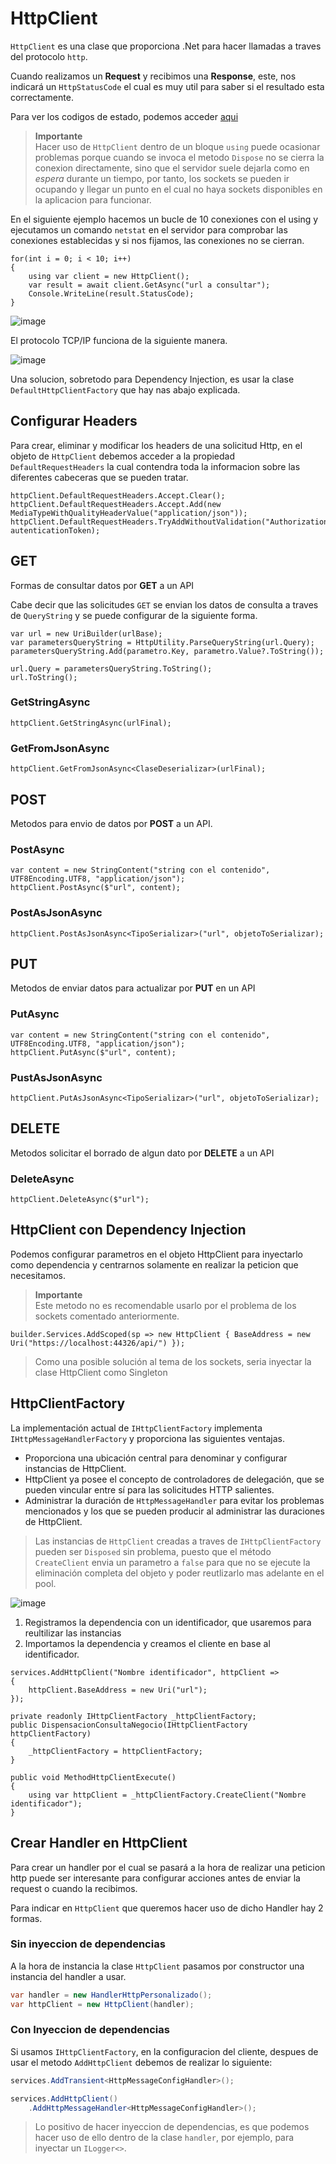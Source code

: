 # HttpClient
`HttpClient` es una clase que proporciona .Net para hacer llamadas a traves del protocolo `http`.

Cuando realizamos un **Request** y recibimos una **Response**, este, nos indicará un `HttpStatusCode` el cual es muy util para saber si el resultado esta correctamente.

Para ver los codigos de estado, podemos acceder [aqui](https://es.wikipedia.org/wiki/Anexo:C%C3%B3digos_de_estado_HTTP)

>**Importante**  
Hacer uso de `HttpClient` dentro de un bloque `using` puede ocasionar problemas porque cuando se invoca el metodo `Dispose` no se cierra la conexion directamente, sino que el servidor suele dejarla como en *espera* durante un tiempo, por tanto, los sockets se pueden ir ocupando y llegar un punto en el cual no haya sockets disponibles en la aplicacion para funcionar. 

En el siguiente ejemplo hacemos un bucle de 10 conexiones con el using y ejecutamos un comando `netstat` en el servidor para comprobar las conexiones establecidas y si nos fijamos, las conexiones no se cierran.
```Csharp
for(int i = 0; i < 10; i++)
{
    using var client = new HttpClient();
    var result = await client.GetAsync("url a consultar");
    Console.WriteLine(result.StatusCode);
}
```
![image](https://user-images.githubusercontent.com/28193994/147914625-ec00502a-a8ca-4216-88c0-e183e87fd3d5.png)

El protocolo TCP/IP funciona de la siguiente manera.

![image](https://user-images.githubusercontent.com/28193994/147914590-f0ea6873-5148-4f4e-8059-5e6104cd2e01.png)

Una solucion, sobretodo para Dependency Injection, es usar la clase `DefaultHttpClientFactory` que hay nas abajo explicada.

## Configurar Headers
Para crear, eliminar y modificar los headers de una solicitud Http, en el objeto de `HttpClient` debemos acceder a la propiedad `DefaultRequestHeaders` la cual contendra toda la informacion sobre las diferentes cabeceras que se pueden tratar.

```Csharp
httpClient.DefaultRequestHeaders.Accept.Clear();
httpClient.DefaultRequestHeaders.Accept.Add(new MediaTypeWithQualityHeaderValue("application/json"));
httpClient.DefaultRequestHeaders.TryAddWithoutValidation("Authorization", autenticationToken);
```

## **GET**
Formas de consultar datos por **GET** a un API

Cabe decir que las solicitudes `GET` se envian los datos de consulta a traves de `QueryString` y se puede configurar de la siguiente forma.

```Csharp
var url = new UriBuilder(urlBase);
var parametersQueryString = HttpUtility.ParseQueryString(url.Query);
parametersQueryString.Add(parametro.Key, parametro.Value?.ToString());

url.Query = parametersQueryString.ToString();
url.ToString();
```

### GetStringAsync
```Csharp
httpClient.GetStringAsync(urlFinal);
```

### GetFromJsonAsync
```Csharp
httpClient.GetFromJsonAsync<ClaseDeserializar>(urlFinal);
```

## **POST**
Metodos para envio de datos por **POST** a un API.

### PostAsync
```Csharp
var content = new StringContent("string con el contenido", UTF8Encoding.UTF8, "application/json");
httpClient.PostAsync($"url", content);
```

### PostAsJsonAsync
```Csharp
httpClient.PostAsJsonAsync<TipoSerializar>("url", objetoToSerializar); 
```

## **PUT**
Metodos de enviar datos para actualizar por **PUT** en un API

### PutAsync
```Csharp
var content = new StringContent("string con el contenido", UTF8Encoding.UTF8, "application/json");
httpClient.PutAsync($"url", content);
```

### PustAsJsonAsync
```Csharp
httpClient.PutAsJsonAsync<TipoSerializar>("url", objetoToSerializar); 
```

## **DELETE**
Metodos solicitar el borrado de algun dato por **DELETE** a un API

### DeleteAsync
```Csharp
httpClient.DeleteAsync($"url");
```

## HttpClient con Dependency Injection
Podemos configurar parametros en el objeto HttpClient para inyectarlo como dependencia y centrarnos solamente en realizar la peticion que necesitamos.

> **Importante**  
Este metodo no es recomendable usarlo por el problema de los sockets comentado anteriormente.

```Csharp
builder.Services.AddScoped(sp => new HttpClient { BaseAddress = new Uri("https://localhost:44326/api/") });
```
> Como una posible solución al tema de los sockets, seria inyectar la clase HttpClient como Singleton

## HttpClientFactory
La implementación actual de `IHttpClientFactory` implementa `IHttpMessageHandlerFactory` y proporciona las siguientes ventajas.

- Proporciona una ubicación central para denominar y configurar instancias de HttpClient.
- HttpClient ya posee el concepto de controladores de delegación, que se pueden vincular entre sí para las solicitudes HTTP salientes.
- Administrar la duración de `HttpMessageHandler` para evitar los problemas mencionados y los que se pueden producir al administrar las duraciones de HttpClient.

> Las instancias de `HttpClient` creadas a traves de `IHttpClientFactory` pueden ser `Disposed` sin problema, puesto que el método `CreateClient` envia un parametro a `false` para que no se ejecute la eliminación completa del objeto y poder reutlizarlo mas adelante en el pool.

![image](https://user-images.githubusercontent.com/28193994/147922775-8ca43a43-bdab-409c-914f-a435bb7ae356.png)

1. Registramos la dependencia con un identificador, que usaremos para reultilizar las instancias
1. Importamos la dependencia y creamos el cliente en base al identificador.
```Csharp
services.AddHttpClient("Nombre identificador", httpClient =>
{
    httpClient.BaseAddress = new Uri("url");
});

private readonly IHttpClientFactory _httpClientFactory;
public DispensacionConsultaNegocio(IHttpClientFactory httpClientFactory)
{
    _httpClientFactory = httpClientFactory;
}

public void MethodHttpClientExecute()
{
    using var httpClient = _httpClientFactory.CreateClient("Nombre identificador");
}
```

## Crear Handler en HttpClient
Para crear un handler por el cual se pasará a la hora de realizar una peticion http puede ser interesante para configurar acciones antes de enviar la request o cuando la recibimos.

Para indicar en `HttpClient` que queremos hacer uso de dicho Handler hay 2 formas.

### Sin inyeccion de dependencias
A la hora de instancia la clase `HttpClient` pasamos por constructor una instancia del handler a usar.

```csharp
var handler = new HandlerHttpPersonalizado();
var httpClient = new HttpClient(handler);
```

### Con Inyeccion de dependencias
Si usamos `IHttpClientFactory`, en la configuracion del cliente, despues de usar el metodo `AddHttpClient` debemos de realizar lo siguiente:

```csharp
services.AddTransient<HttpMessageConfigHandler>();

services.AddHttpClient()
    .AddHttpMessageHandler<HttpMessageConfigHandler>();
```
> Lo positivo de hacer inyeccion de dependencias, es que podemos hacer uso de ello dentro de la clase `handler`, por ejemplo, para inyectar un `ILogger<>`.
